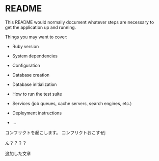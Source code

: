 # README

This README would normally document whatever steps are necessary to get the
application up and running.

Things you may want to cover:

* Ruby version

* System dependencies

* Configuration

* Database creation

* Database initialization

* How to run the test suite

* Services (job queues, cache servers, search engines, etc.)

* Deployment instructions

* ...



コンフリクトを起こします。
コンフリクトおこすぜj

ん？？？？

追加した文章



